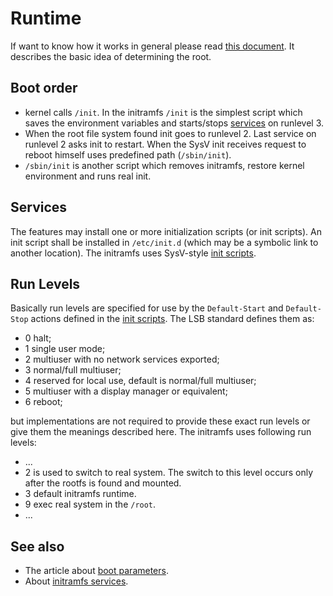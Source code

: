 # Runtime

If want to know how it works in general please read [this document](HowInitramfsWorks.md).
It describes the basic idea of determining the root.

## Boot order

- kernel calls `/init`. In the initramfs `/init` is the simplest script which
  saves the environment variables and starts/stops [services](InitramfsServices.md)
  on runlevel 3.
- When the root file system found init goes to runlevel 2. Last service on
  runlevel 2 asks init to restart. When the SysV init receives request to reboot
  himself uses predefined path (`/sbin/init`).
- `/sbin/init` is another script which removes initramfs, restore kernel
  environment and runs real init.

## Services

The features may install one or more initialization scripts (or init scripts).
An init script shall be installed in `/etc/init.d` (which may be a symbolic link
to another location). The initramfs uses SysV-style [init scripts](InitramfsServices.md).

## Run Levels

Basically run levels are specified for use by the `Default-Start` and
`Default-Stop` actions defined in the [init scripts](InitramfsServices.md).
The LSB standard defines them as:

- 0 halt;
- 1 single user mode;
- 2 multiuser with no network services exported;
- 3 normal/full multiuser;
- 4 reserved for local use, default is normal/full multiuser;
- 5 multiuser with a display manager or equivalent;
- 6 reboot;

but implementations are not required to provide these exact run levels or give
them the meanings described here. The initramfs uses following run levels:

- ...
- 2 is used to switch to real system. The switch to this level occurs only after
  the rootfs is found and mounted.
- 3 default initramfs runtime.
- 9 exec real system in the `/root`.
- ...

## See also

- The article about [boot parameters](BootParameters.md).
- About [initramfs services](InitramfsServices.md).

